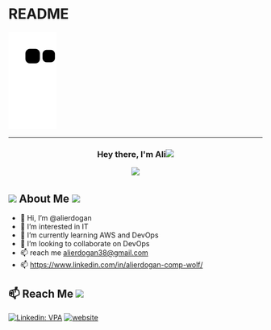 # README

![snake svg](https://github.com/Comp-Wolf/Comp-Wolf/blob/output/github-contribution-grid-snake.svg)

-------------

<h3 align="center">Hey there, I'm Ali<img src="https://media.giphy.com/media/hvRJCLFzcasrR4ia7z/giphy.gif" width="28">
  
  
<a href="#"><img width="50%" height="auto" src="https://assets3.botmetric.com/wp-content/uploads/2017/04/devops-for-aws-cloud-management-v2.png" height="75px"/></a>

## <img src="https://wallpaperaccess.com/full/3304183.jpg" width="4%"> About Me <img src="https://wallpaperaccess.com/full/3304183.jpg" width="4%">
  
- 👋 Hi, I’m @alierdogan
- 👀 I’m interested in IT
- 🌱 I’m currently learning AWS and DevOps
- 💞️ I’m looking to collaborate on DevOps
- 📫 reach me alierdogan38@gmail.com
- 📫 https://www.linkedin.com/in/alierdogan-comp-wolf/

  
## 📫 Reach Me <img src='https://raw.githubusercontent.com/ShahriarShafin/ShahriarShafin/main/Assets/handshake.gif' width="70px">

[![Linkedin: VPA](https://img.shields.io/badge/linkedin-%230077B5.svg?&style=for-the-badge&logo=linkedin&logoColor=white)](https://www.linkedin.com/in/alierdogan-comp-wolf/)
[![website](https://img.shields.io/badge/gmail-f1f2f6.svg?&style=for-the-badge&logo=gmail&logoColor=red)](alierdogan38@gmail.com)

<!---
Comp-Wolf/Comp-Wolf is a ✨ special ✨ repository because its `README.md` (this file) appears on your GitHub profile.
You can click the Preview link to take a look at your changes.
--->
